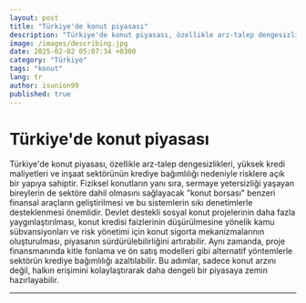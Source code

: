 ```yaml
---
layout: post
title: "Türkiye'de konut piyasası"
description: "Türkiye'de konut piyasası, özellikle arz-talep dengesizlikleri, yüksek kredi maliyetleri ve inşaat sektörünün krediye bağımlılığı nedeniyle risklere açık bir yapıya sahiptir."
image: /images/describing.jpg
date: 2025-02-02 05:07:34 +0300
category: "Türkiye" 
tags: "konut" 
lang: tr
author: isunion99
published: true
---
```


# **Türkiye'de konut piyasası**

Türkiye'de konut piyasası, özellikle arz-talep dengesizlikleri, yüksek kredi maliyetleri ve inşaat sektörünün krediye bağımlılığı nedeniyle risklere açık bir yapıya sahiptir. Fiziksel konutların yanı sıra, sermaye yetersizliği yaşayan bireylerin de sektöre dahil olmasını sağlayacak "konut borsası" benzeri finansal araçların geliştirilmesi ve bu sistemlerin sıkı denetimlerle desteklenmesi önemlidir. Devlet destekli sosyal konut projelerinin daha fazla yaygınlaştırılması, konut kredisi faizlerinin düşürülmesine yönelik kamu sübvansiyonları ve risk yönetimi için konut sigorta mekanizmalarının oluşturulması, piyasanın sürdürülebilirliğini artırabilir. Aynı zamanda, proje finansmanında kitle fonlama ve ön satış modelleri gibi alternatif yöntemlerle sektörün krediye bağımlılığı azaltılabilir. Bu adımlar, sadece konut arzını değil, halkın erişimini kolaylaştırarak daha dengeli bir piyasaya zemin hazırlayabilir.


---